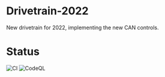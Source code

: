 # Drivetrain-2022
New drivetrain for 2022, implementing the new CAN controls.
# Status
![CI](https://github.com/FRC-Team-8745/Drivetrain-2022/actions/workflows/gradle.yml/badge.svg)
![CodeQL](https://github.com/FRC-Team-8745/Drivetrain-2022/actions/workflows/codeql-analysis.yml/badge.svg)

